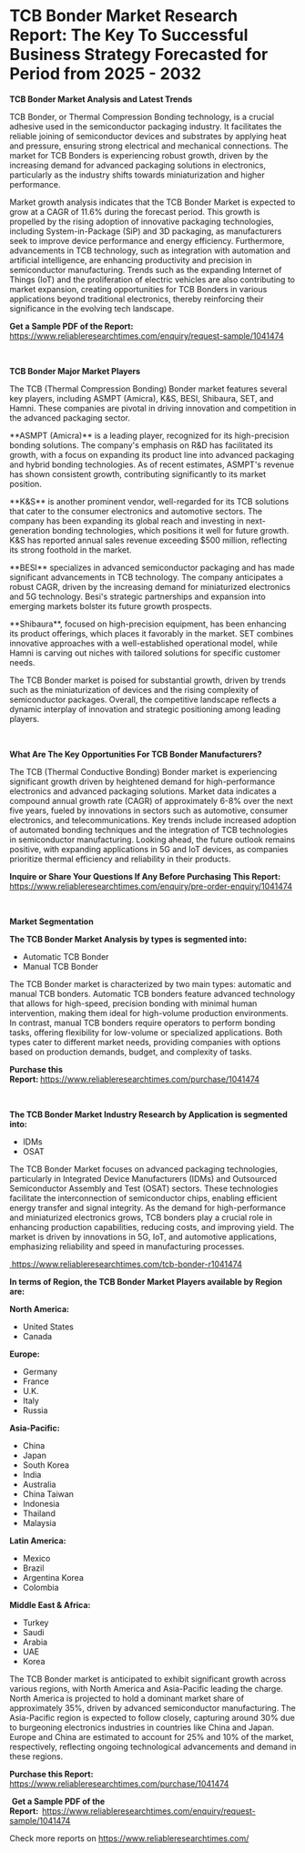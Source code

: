 <p><h1>TCB Bonder Market Research Report: The Key To Successful Business Strategy Forecasted for Period from 2025 - 2032</h1></p><p><strong>TCB Bonder Market Analysis and Latest Trends</strong></p>
<p><p>TCB Bonder, or Thermal Compression Bonding technology, is a crucial adhesive used in the semiconductor packaging industry. It facilitates the reliable joining of semiconductor devices and substrates by applying heat and pressure, ensuring strong electrical and mechanical connections. The market for TCB Bonders is experiencing robust growth, driven by the increasing demand for advanced packaging solutions in electronics, particularly as the industry shifts towards miniaturization and higher performance.</p><p>Market growth analysis indicates that the TCB Bonder Market is expected to grow at a CAGR of 11.6% during the forecast period. This growth is propelled by the rising adoption of innovative packaging technologies, including System-in-Package (SiP) and 3D packaging, as manufacturers seek to improve device performance and energy efficiency. Furthermore, advancements in TCB technology, such as integration with automation and artificial intelligence, are enhancing productivity and precision in semiconductor manufacturing. Trends such as the expanding Internet of Things (IoT) and the proliferation of electric vehicles are also contributing to market expansion, creating opportunities for TCB Bonders in various applications beyond traditional electronics, thereby reinforcing their significance in the evolving tech landscape.</p></p>
<p><strong>Get a Sample PDF of the Report:&nbsp;</strong> <a href="https://www.reliableresearchtimes.com/enquiry/request-sample/1041474?utm_campaign=2009&utm_medium=2&utm_source=Github&utm_content=ia&utm_term=11042025&utm_id=tcb-bonder">https://www.reliableresearchtimes.com/enquiry/request-sample/1041474</a></p>
<p>&nbsp;</p>
<p><strong>TCB Bonder Major Market Players</strong></p>
<p><p>The TCB (Thermal Compression Bonding) Bonder market features several key players, including ASMPT (Amicra), K&S, BESI, Shibaura, SET, and Hamni. These companies are pivotal in driving innovation and competition in the advanced packaging sector.</p><p>**ASMPT (Amicra)** is a leading player, recognized for its high-precision bonding solutions. The company's emphasis on R&D has facilitated its growth, with a focus on expanding its product line into advanced packaging and hybrid bonding technologies. As of recent estimates, ASMPT's revenue has shown consistent growth, contributing significantly to its market position.</p><p>**K&S** is another prominent vendor, well-regarded for its TCB solutions that cater to the consumer electronics and automotive sectors. The company has been expanding its global reach and investing in next-generation bonding technologies, which positions it well for future growth. K&S has reported annual sales revenue exceeding $500 million, reflecting its strong foothold in the market.</p><p>**BESI** specializes in advanced semiconductor packaging and has made significant advancements in TCB technology. The company anticipates a robust CAGR, driven by the increasing demand for miniaturized electronics and 5G technology. Besi's strategic partnerships and expansion into emerging markets bolster its future growth prospects.</p><p>**Shibaura**, focused on high-precision equipment, has been enhancing its product offerings, which places it favorably in the market. SET combines innovative approaches with a well-established operational model, while Hamni is carving out niches with tailored solutions for specific customer needs.</p><p>The TCB Bonder market is poised for substantial growth, driven by trends such as the miniaturization of devices and the rising complexity of semiconductor packages. Overall, the competitive landscape reflects a dynamic interplay of innovation and strategic positioning among leading players.</p></p>
<p>&nbsp;</p>
<p><strong>What Are The Key Opportunities For TCB Bonder Manufacturers?</strong></p>
<p><p>The TCB (Thermal Conductive Bonding) Bonder market is experiencing significant growth driven by heightened demand for high-performance electronics and advanced packaging solutions. Market data indicates a compound annual growth rate (CAGR) of approximately 6-8% over the next five years, fueled by innovations in sectors such as automotive, consumer electronics, and telecommunications. Key trends include increased adoption of automated bonding techniques and the integration of TCB technologies in semiconductor manufacturing. Looking ahead, the future outlook remains positive, with expanding applications in 5G and IoT devices, as companies prioritize thermal efficiency and reliability in their products.</p></p>
<p><strong>Inquire or Share Your Questions If Any Before Purchasing This Report:</strong> <a href="https://www.reliableresearchtimes.com/enquiry/pre-order-enquiry/1041474?utm_campaign=2009&utm_medium=2&utm_source=Github&utm_content=ia&utm_term=11042025&utm_id=tcb-bonder">https://www.reliableresearchtimes.com/enquiry/pre-order-enquiry/1041474</a></p>
<p>&nbsp;</p>
<p><strong>Market Segmentation</strong></p>
<p><strong>The TCB Bonder Market Analysis by types is segmented into:</strong></p>
<p><ul><li>Automatic TCB Bonder</li><li>Manual TCB Bonder</li></ul></p>
<p><p>The TCB Bonder market is characterized by two main types: automatic and manual TCB bonders. Automatic TCB bonders feature advanced technology that allows for high-speed, precision bonding with minimal human intervention, making them ideal for high-volume production environments. In contrast, manual TCB bonders require operators to perform bonding tasks, offering flexibility for low-volume or specialized applications. Both types cater to different market needs, providing companies with options based on production demands, budget, and complexity of tasks.</p></p>
<p><strong>Purchase this Report:&nbsp;</strong><a href="https://www.reliableresearchtimes.com/purchase/1041474?utm_campaign=2009&utm_medium=2&utm_source=Github&utm_content=ia&utm_term=11042025&utm_id=tcb-bonder">https://www.reliableresearchtimes.com/purchase/1041474</a></p>
<p>&nbsp;</p>
<p><strong>The TCB Bonder Market Industry Research by Application is segmented into:</strong></p>
<p><ul><li>IDMs</li><li>OSAT</li></ul></p>
<p><p>The TCB Bonder Market focuses on advanced packaging technologies, particularly in Integrated Device Manufacturers (IDMs) and Outsourced Semiconductor Assembly and Test (OSAT) sectors. These technologies facilitate the interconnection of semiconductor chips, enabling efficient energy transfer and signal integrity. As the demand for high-performance and miniaturized electronics grows, TCB bonders play a crucial role in enhancing production capabilities, reducing costs, and improving yield. The market is driven by innovations in 5G, IoT, and automotive applications, emphasizing reliability and speed in manufacturing processes.</p></p>
<p><a href="https://www.reliableresearchtimes.com/tcb-bonder-r1041474?utm_campaign=2009&utm_medium=2&utm_source=Github&utm_content=ia&utm_term=11042025&utm_id=tcb-bonder">&nbsp;https://www.reliableresearchtimes.com/tcb-bonder-r1041474</a></p>
<p><strong>In terms of Region, the TCB Bonder Market Players available by Region are:</strong></p>
<p>
    <p> <strong> North America: </strong>
        <ul>
            <li>United States</li>
            <li>Canada</li>
        </ul>
        </p> 
    <p> <strong> Europe: </strong>
        <ul>
            <li>Germany</li>
            <li>France</li>
            <li>U.K.</li>
            <li>Italy</li>
            <li>Russia</li>
        </ul>
        </p> 
    <p> <strong> Asia-Pacific: </strong>
        <ul>
            <li>China</li>
            <li>Japan</li>
            <li>South Korea</li>
            <li>India</li>
            <li>Australia</li>
            <li>China Taiwan</li>
            <li>Indonesia</li>
            <li>Thailand</li>
            <li>Malaysia</li>
        </ul>
        </p> 
    <p> <strong> Latin America: </strong>
        <ul>
            <li>Mexico</li>
            <li>Brazil</li>
            <li>Argentina Korea</li>
            <li>Colombia</li>
        </ul>
        </p> 
    <p> <strong> Middle East & Africa: </strong>
        <ul>
            <li>Turkey</li>
            <li>Saudi</li>
            <li>Arabia</li>
            <li>UAE</li>
            <li>Korea</li>
        </ul>
    </p>
    </p>
<p><p>The TCB Bonder market is anticipated to exhibit significant growth across various regions, with North America and Asia-Pacific leading the charge. North America is projected to hold a dominant market share of approximately 35%, driven by advanced semiconductor manufacturing. The Asia-Pacific region is expected to follow closely, capturing around 30% due to burgeoning electronics industries in countries like China and Japan. Europe and China are estimated to account for 25% and 10% of the market, respectively, reflecting ongoing technological advancements and demand in these regions.</p></p>
<p><strong>Purchase this Report: </strong><a href="https://www.reliableresearchtimes.com/purchase/1041474?utm_campaign=2009&utm_medium=2&utm_source=Github&utm_content=ia&utm_term=11042025&utm_id=tcb-bonder">https://www.reliableresearchtimes.com/purchase/1041474</a></p>
<p>&nbsp;<strong>Get a Sample PDF of the Report:&nbsp;&nbsp;</strong><a href="https://www.reliableresearchtimes.com/enquiry/request-sample/1041474?utm_campaign=2009&utm_medium=2&utm_source=Github&utm_content=ia&utm_term=11042025&utm_id=tcb-bonder">https://www.reliableresearchtimes.com/enquiry/request-sample/1041474</a></p>
<p><strong></strong></p>
<p>Check more reports on <a href="https://www.reliableresearchtimes.com/?utm_campaign=2009&utm_medium=2&utm_source=Github&utm_content=ia&utm_term=11042025&utm_id=tcb-bonder">https://www.reliableresearchtimes.com/</a></p>